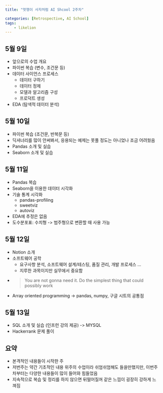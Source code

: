 ```yaml
---
title: "멋쟁이 사자처럼 AI Shcool 2주차"

categories: [Retrospective, AI School]
tags:
    - likelion
---
```


## 5월 9일
- 앞으로의 수업 개요
- 파이썬 복습 (변수, 조건문 등)
- 데이터 사이언스 프로세스
  - 데이터 구하기
  - 데이터 정제
  - 모델과 알고리즘 구성
  - 프로덕트 생성
- EDA (탐색적 데이터 분석)

## 5월 10일
- 파이썬 복습 (조건문, 반복문 등)
- 딕셔너리를 많이 안써봐서, 응용되는 예제는 못풀 정도는 아니었나 조금 어려웠음
- Pandas 소개 및 실습
- Seaborn 소개 및 실습

## 5월 11일
- Pandas 복습
- Seaborn을 이용한 데이터 시각화
- 기술 통계 시각화
  - pandas-profiling
  - sweetviz
  - autoviz
- EDA에 추정은 없음
- 도수분포표: 수치형 -> 범주형으로 변환할 때 사용 가능

## 5월 12일
- Notion 소개
- 소프트웨어 공학
  - 요구사항 분석, 소프트웨어 설계/테스팅, 품질 관리, 개발 프로세스 ...
  - 지루한 과목이지만 실무에서 중요함
- >You are not gonna need it. Do the simplest thing that could possibly work
- Array oriented programming -> pandas, numpy, 구글 시트의 공통점

## 5월 13일
- SQL 소개 및 실습 (인프런 강의 제공) -> MYSQL
- Hackerrank 문제 풀이

## 요약
- 본격적인 내용들이 시작한 주  
- 저번주는 약간 기초적인 내용 위주의 수업이라 쉬엄쉬엄해도 들을만했지만, 이번주차부터는 다양한 내용들이 많이 들어와 힘들었음  
- 지속적으로 복습 및 정리를 하지 않으면 뒤떨어질꺼 같은 느낌이 굉장히 강하게 느껴짐